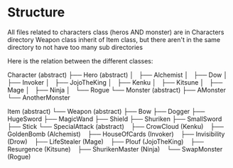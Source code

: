 # Structure

All files related to characters class (heros AND monster) are in Characters directory
Weapon class inherit of Item class, but there aren't in the same directory to not have too many sub directories

Here is the relation between the different classes:

Character (abstract)
├── Hero (abstract)
│   ├── Alchemist
│   ├── Dow
│   ├── Invoker
│   ├── JojoTheKing
│   ├── Kenku
│   ├── Kitsune
│   ├── Mage
│   ├── Ninja
│   └── Rogue
└── Monster (abstract)
   ├── AMonster
   └── AnotherMonster

Item (abstract)
└── Weapon (abstract)
    ├── Bow
    ├── Dogger
    ├── HugeSword
    ├── MagicWand
    ├── Shield
    ├── Shuriken
    ├── SmallSword
    ├── Stick
    └── SpecialAttack (abstract)
        ├── CrowCloud (Kenku)
        ├── GoldenBomb (Alchemist)
        ├── HouseOfCards (Invoker)
        ├── Invisibility (Drow)
        ├── LifeStealer (Mage)
        ├── Plouf (JojoTheKing)
        ├── Resurgence (Kitsune)
        ├── ShurikenMaster (Ninja)
        └── SwapMonster (Rogue)


